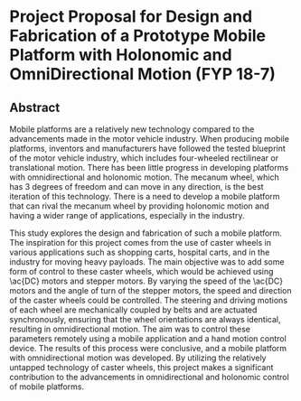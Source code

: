 # Project Proposal for Design and Fabrication of a Prototype Mobile Platform with Holonomic and OmniDirectional Motion (FYP 18-7)

## Abstract

Mobile platforms are a relatively new technology compared to the advancements made in the motor vehicle industry. When producing mobile platforms, inventors and manufacturers have followed the tested blueprint of the motor vehicle industry, which includes four-wheeled rectilinear or translational motion. There has been little progress in developing platforms with omnidirectional and holonomic motion. The mecanum wheel, which has 3 degrees of freedom and can move in any direction, is the best iteration of this technology. There is a need to develop a mobile platform that can rival the mecanum wheel by providing holonomic motion and having a wider range of applications, especially in the industry.

This study explores the design and fabrication of such a mobile platform. The inspiration for this project comes from the use of caster wheels in various applications such as shopping carts, hospital carts, and in the industry for moving heavy payloads. The main objective was to add some form of control to these caster wheels, which would be achieved using \ac{DC} motors and stepper motors. By varying the speed of the \ac{DC} motors and the angle of turn of the stepper motors, the speed and direction of the caster wheels could be controlled. The steering and driving motions of each wheel are mechanically coupled by belts and are actuated synchronously, ensuring that the wheel orientations are always identical, resulting in omnidirectional motion. The aim was to control these parameters remotely using a mobile application and a hand motion control device. The results of this process were conclusive, and a mobile platform with omnidirectional motion was developed. By utilizing the relatively untapped technology of caster wheels, this project makes a significant contribution to the advancements in omnidirectional and holonomic control of mobile platforms.
